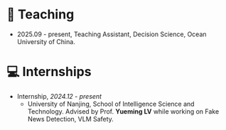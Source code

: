 # 💬 Teaching

- 2025.09 - present, Teaching Assistant, Decision Science, Ocean University of China.


# 💻 Internships
- Internship, *2024.12 - present*
  - University of Nanjing, School of Intelligence Science and Technology. Advised by Prof. **Yueming LV** while working on Fake News Detection, VLM Safety.